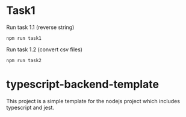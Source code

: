 # Task1

Run task 1.1 (reverse string)
```
npm run task1
```

Run task 1.2 (convert csv files)
```
npm run task2
```

# typescript-backend-template

This project is a simple template for the nodejs project which includes typescript and jest.
